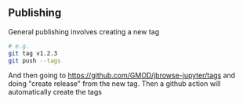 ## Publishing

General publishing involves creating a new tag

```bash
# e.g.
git tag v1.2.3
git push --tags
```

And then going to https://github.com/GMOD/jbrowse-jupyter/tags and doing "create
release" from the new tag. Then a github action will automatically create the
tags
